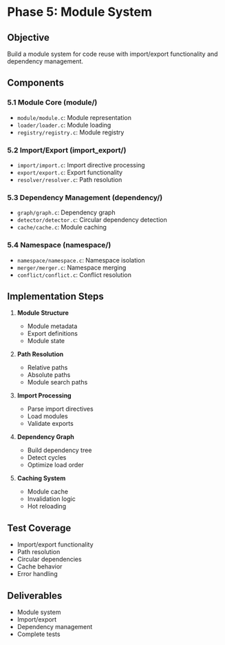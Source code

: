 # Phase 5: Module System

## Objective
Build a module system for code reuse with import/export functionality and dependency management.

## Components

### 5.1 Module Core (module/)
- `module/module.c`: Module representation
- `loader/loader.c`: Module loading
- `registry/registry.c`: Module registry

### 5.2 Import/Export (import_export/)
- `import/import.c`: Import directive processing
- `export/export.c`: Export functionality
- `resolver/resolver.c`: Path resolution

### 5.3 Dependency Management (dependency/)
- `graph/graph.c`: Dependency graph
- `detector/detector.c`: Circular dependency detection
- `cache/cache.c`: Module caching

### 5.4 Namespace (namespace/)
- `namespace/namespace.c`: Namespace isolation
- `merger/merger.c`: Namespace merging
- `conflict/conflict.c`: Conflict resolution

## Implementation Steps

1. **Module Structure**
   - Module metadata
   - Export definitions
   - Module state

2. **Path Resolution**
   - Relative paths
   - Absolute paths
   - Module search paths

3. **Import Processing**
   - Parse import directives
   - Load modules
   - Validate exports

4. **Dependency Graph**
   - Build dependency tree
   - Detect cycles
   - Optimize load order

5. **Caching System**
   - Module cache
   - Invalidation logic
   - Hot reloading

## Test Coverage
- Import/export functionality
- Path resolution
- Circular dependencies
- Cache behavior
- Error handling

## Deliverables
- Module system
- Import/export
- Dependency management
- Complete tests